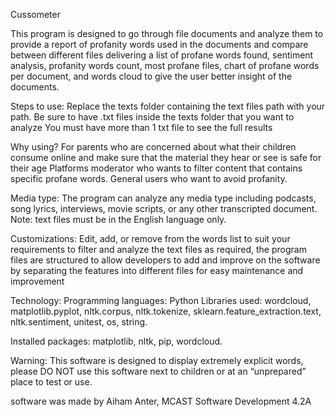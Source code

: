 Cussometer

This program is designed to go through file documents and analyze them to provide a report of profanity words used in the documents and compare between different files delivering a list of profane words found, sentiment analysis, profanity words count, most profane files, chart of profane words per document, and words cloud to give the user better insight of the documents.

Steps to use:
Replace the texts folder containing the text files path with your path.
Be sure to have .txt files inside the texts folder that you want to analyze
You must have more than 1 txt file to see the full results

 Why using?
For parents who are concerned about what their children consume online and make sure that the material they hear or see is safe for their age
Platforms moderator who wants to filter content that contains specific profane words.
General users who want to avoid profanity.

Media type:
The program can analyze any media type including podcasts, song lyrics, interviews, movie scripts, or any other transcripted document.
Note:  text files must be in the English language only.

Customizations:
Edit, add, or remove from the words list to suit your requirements to filter and analyze the text files as required, the program files are structured to allow developers to add and improve on the software by separating the features into different files for easy maintenance  and improvement

Technology:
Programming languages: Python
Libraries used: wordcloud, matplotlib.pyplot, nltk.corpus, nltk.tokenize, sklearn.feature_extraction.text, nltk.sentiment, unitest, os, string.

Installed packages: matplotlib, nltk, pip, wordcloud.

Warning:
This software is designed to display extremely explicit words, please DO NOT use this software next to children or at an “unprepared” place to test or use.


software was made by Aiham Anter, MCAST Software Development 4.2A
